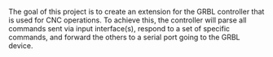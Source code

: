 The goal of this project is to create an extension for the GRBL controller that is used for CNC operations.
To achieve this, the controller will parse all commands sent via input interface(s), respond to a set of specific commands,
and forward the others to a serial port going to the GRBL device.